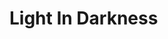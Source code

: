 <h1>Light In Darkness</h1>
<img src="https://github.com/brunme/Python-Design-Project/blob/master/Color%20in%20darkness.JPG>
